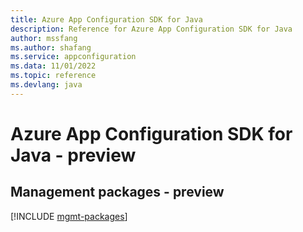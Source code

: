 ```yaml
---
title: Azure App Configuration SDK for Java
description: Reference for Azure App Configuration SDK for Java
author: mssfang
ms.author: shafang
ms.service: appconfiguration
ms.data: 11/01/2022
ms.topic: reference
ms.devlang: java
---
```

# Azure App Configuration SDK for Java - preview

## Management packages - preview
[!INCLUDE [mgmt-packages](app-configuration-mgmt-index.md)]